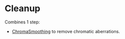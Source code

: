 # Cleanup

Combines 1 step:

* [ChromaSmoothing](src/QtProcessing/QtProcessing/Mono2Mono/chromasmoothing.md) to remove chromatic aberrations.
